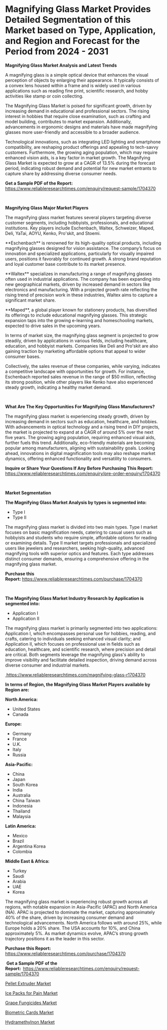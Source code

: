 <p><h1>Magnifying Glass Market Provides Detailed Segmentation of this Market based on Type, Application, and Region and Forecast for the Period from 2024 - 2031</h1></p><p><strong>Magnifying Glass Market Analysis and Latest Trends</strong></p>
<p><p>A magnifying glass is a simple optical device that enhances the visual perception of objects by enlarging their appearance. It typically consists of a convex lens housed within a frame and is widely used in various applications such as reading fine print, scientific research, and hobby activities like stamp or coin collecting. </p><p>The Magnifying Glass Market is poised for significant growth, driven by increasing demand in educational and professional sectors. The rising interest in hobbies that require close examination, such as crafting and model building, contributes to market expansion. Additionally, advancements in ergonomic designs and materials have made magnifying glasses more user-friendly and accessible to a broader audience. </p><p>Technological innovations, such as integrating LED lighting and smartphone compatibility, are reshaping product offerings and appealing to tech-savvy customers. Furthermore, the growing aging population, which may require enhanced vision aids, is a key factor in market growth. The Magnifying Glass Market is expected to grow at a CAGR of 13.5% during the forecast period, indicating robust demand and potential for new market entrants to capture share by addressing diverse consumer needs.</p></p>
<p><strong>Get a Sample PDF of the Report:&nbsp;</strong> <a href="https://www.reliableresearchtimes.com/enquiry/request-sample/1704370?utm_campaign=1776&utm_medium=2&utm_source=Github&utm_content=ia&utm_term=21102024&utm_id=magnifying-glass">https://www.reliableresearchtimes.com/enquiry/request-sample/1704370</a></p>
<p>&nbsp;</p>
<p><strong>Magnifying Glass Major Market Players</strong></p>
<p><p>The magnifying glass market features several players targeting diverse customer segments, including hobbyists, professionals, and educational institutions. Key players include Eschenbach, Waltex, Schweizer, Maped, Deli, YaTai, AOYU, Kenko, Pro'skit, and Stoemi.</p><p>**Eschenbach** is renowned for its high-quality optical products, including magnifying glasses designed for vision assistance. The company’s focus on innovation and specialized applications, particularly for visually impaired users, positions it favorably for continued growth. A strong brand reputation and loyal customer base contribute to its market presence.</p><p>**Waltex** specializes in manufacturing a range of magnifying glasses often used in industrial applications. The company has been expanding into new geographical markets, driven by increased demand in sectors like electronics and manufacturing. With a projected growth rate reflecting the rising trend of precision work in these industries, Waltex aims to capture a significant market share.</p><p>**Maped**, a global player known for stationery products, has diversified its offerings to include educational magnifying glasses. This strategic expansion taps into the growing e-learning and homeschooling markets, expected to drive sales in the upcoming years. </p><p>In terms of market size, the magnifying glass segment is projected to grow steadily, driven by applications in various fields, including healthcare, education, and hobbyist markets. Companies like Deli and Pro'skit are also gaining traction by marketing affordable options that appeal to wider consumer bases.</p><p>Collectively, the sales revenue of these companies, while varying, indicates a competitive landscape with opportunities for growth. For instance, Eschenbach reported sales revenue in the range of $50 million, reflecting its strong position, while other players like Kenko have also experienced steady growth, indicating a healthy market demand.</p></p>
<p>&nbsp;</p>
<p><strong>What Are The Key Opportunities For Magnifying Glass Manufacturers?</strong></p>
<p><p>The magnifying glass market is experiencing steady growth, driven by increasing demand in sectors such as education, healthcare, and hobbies. With advancements in optical technology and a rising trend in DIY projects, the market is projected to expand at a CAGR of around 5% over the next five years. The growing aging population, requiring enhanced visual aids, further fuels this trend. Additionally, eco-friendly materials are becoming popular among manufacturers, aligning with sustainability goals. Looking ahead, innovations in digital magnification tools may also reshape market dynamics, offering enhanced functionality and versatility to consumers.</p></p>
<p><strong>Inquire or Share Your Questions If Any Before Purchasing This Report:</strong> <a href="https://www.reliableresearchtimes.com/enquiry/pre-order-enquiry/1704370?utm_campaign=1776&utm_medium=2&utm_source=Github&utm_content=ia&utm_term=21102024&utm_id=magnifying-glass">https://www.reliableresearchtimes.com/enquiry/pre-order-enquiry/1704370</a></p>
<p>&nbsp;</p>
<p><strong>Market Segmentation</strong></p>
<p><strong>The Magnifying Glass Market Analysis by types is segmented into:</strong></p>
<p><ul><li>Type I</li><li>Type II</li></ul></p>
<p><p>The magnifying glass market is divided into two main types. Type I market focuses on basic magnification needs, catering to casual users such as hobbyists and students who require simple, affordable options for reading or examining details. Type II market targets professionals and specialized users like jewelers and researchers, seeking high-quality, advanced magnifying tools with superior optics and features. Each type addresses distinct consumer demands, ensuring a comprehensive offering in the magnifying glass market.</p></p>
<p><strong>Purchase this Report:&nbsp;</strong><a href="https://www.reliableresearchtimes.com/purchase/1704370?utm_campaign=1776&utm_medium=2&utm_source=Github&utm_content=ia&utm_term=21102024&utm_id=magnifying-glass">https://www.reliableresearchtimes.com/purchase/1704370</a></p>
<p>&nbsp;</p>
<p><strong>The Magnifying Glass Market Industry Research by Application is segmented into:</strong></p>
<p><ul><li>Application I</li><li>Application II</li></ul></p>
<p><p>The magnifying glass market is primarily segmented into two applications: Application I, which encompasses personal use for hobbies, reading, and crafts, catering to individuals seeking enhanced visual clarity; and Application II, which focuses on professional use in fields such as education, healthcare, and scientific research, where precision and detail are critical. Both segments leverage the magnifying glass's ability to improve visibility and facilitate detailed inspection, driving demand across diverse consumer and industrial markets.</p></p>
<p><a href="https://www.reliableresearchtimes.com/magnifying-glass-r1704370?utm_campaign=1776&utm_medium=2&utm_source=Github&utm_content=ia&utm_term=21102024&utm_id=magnifying-glass">&nbsp;https://www.reliableresearchtimes.com/magnifying-glass-r1704370</a></p>
<p><strong>In terms of Region, the Magnifying Glass Market Players available by Region are:</strong></p>
<p>
    <p> <strong> North America: </strong>
        <ul>
            <li>United States</li>
            <li>Canada</li>
        </ul>
        </p> 
    <p> <strong> Europe: </strong>
        <ul>
            <li>Germany</li>
            <li>France</li>
            <li>U.K.</li>
            <li>Italy</li>
            <li>Russia</li>
        </ul>
        </p> 
    <p> <strong> Asia-Pacific: </strong>
        <ul>
            <li>China</li>
            <li>Japan</li>
            <li>South Korea</li>
            <li>India</li>
            <li>Australia</li>
            <li>China Taiwan</li>
            <li>Indonesia</li>
            <li>Thailand</li>
            <li>Malaysia</li>
        </ul>
        </p> 
    <p> <strong> Latin America: </strong>
        <ul>
            <li>Mexico</li>
            <li>Brazil</li>
            <li>Argentina Korea</li>
            <li>Colombia</li>
        </ul>
        </p> 
    <p> <strong> Middle East & Africa: </strong>
        <ul>
            <li>Turkey</li>
            <li>Saudi</li>
            <li>Arabia</li>
            <li>UAE</li>
            <li>Korea</li>
        </ul>
    </p>
    </p>
<p><p>The magnifying glass market is experiencing robust growth across all regions, with notable expansion in Asia-Pacific (APAC) and North America (NA). APAC is projected to dominate the market, capturing approximately 40% of the share, driven by increasing consumer demand and technological advancements. North America follows with around 25%, while Europe holds a 20% share. The USA accounts for 10%, and China approximately 5%. As market dynamics evolve, APAC’s strong growth trajectory positions it as the leader in this sector.</p></p>
<p><strong>Purchase this Report: </strong><a href="https://www.reliableresearchtimes.com/purchase/1704370?utm_campaign=1776&utm_medium=2&utm_source=Github&utm_content=ia&utm_term=21102024&utm_id=magnifying-glass">https://www.reliableresearchtimes.com/purchase/1704370</a></p>
<p>&nbsp;<strong>Get a Sample PDF of the Report:&nbsp;&nbsp;</strong><a href="https://www.reliableresearchtimes.com/enquiry/request-sample/1704370?utm_campaign=1776&utm_medium=2&utm_source=Github&utm_content=ia&utm_term=21102024&utm_id=magnifying-glass">https://www.reliableresearchtimes.com/enquiry/request-sample/1704370</a></p>
<p><strong></strong></p>
<p><p><a href="https://www.linkedin.com/pulse/consumer-behavior-shifts-pellet-extruder-market-demand-analysis-twbne?utm_campaign=1776&utm_medium=2&utm_source=Github&utm_content=ia&utm_term=21102024&utm_id=magnifying-glass">Pellet Extruder Market</a></p><p><a href="https://www.linkedin.com/pulse/ice-packs-pain-market-share-analysis-growth-trends-forecasts-vz8uf?utm_campaign=1776&utm_medium=2&utm_source=Github&utm_content=ia&utm_term=21102024&utm_id=magnifying-glass">Ice Packs for Pain Market</a></p><p><a href="https://www.linkedin.com/pulse/analyzing-grape-fungicides-market-dynamics-growth-drivers-forecasted-ymdve?utm_campaign=1776&utm_medium=2&utm_source=Github&utm_content=ia&utm_term=21102024&utm_id=magnifying-glass">Grape Fungicides Market</a></p><p><a href="https://github.com/malandranz3ggo/Market-Research-Report-List-1/blob/main/biometric-cards-market.md?utm_campaign=1776&utm_medium=2&utm_source=Github&utm_content=ia&utm_term=21102024&utm_id=magnifying-glass">Biometric Cards Market</a></p><p><a href="https://www.linkedin.com/pulse/hydramethylnon-market-size-segmentation-trends-growth-analysis-q1tfe?utm_campaign=1776&utm_medium=2&utm_source=Github&utm_content=ia&utm_term=21102024&utm_id=magnifying-glass">Hydramethylnon Market</a></p></p>